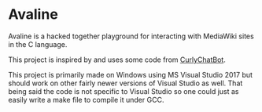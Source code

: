 # Avaline
Avaline is a hacked together playground for interacting with MediaWiki sites in the C language.

This project is inspired by and uses some code from [CurlyChatBot](https://github.com/callofduty4/CurlyChatBot).

This project is primarily made on Windows using MS Visual Studio 2017 but should work on other fairly newer versions of Visual Studio as well. That being said the code is not specific to Visual Studio so one could just as easily write a make file to compile it under GCC.